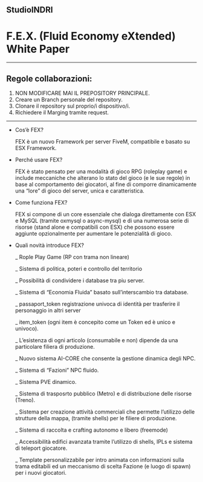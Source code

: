 
##  StudioINDRI 
# F.E.X. (Fluid Economy eXtended) White Paper

---
## Regole collaborazioni:
 1. NON MODIFICARE MAI IL PREPOSITORY PRINCIPALE.
 2. Creare un Branch personale del repository. 
 3. Clonare il repository sul proprio/i dispositivo/i.
 4. Richiedere il Marging tramite request.
---

- Cos’è FEX?
    
    FEX è un nuovo Framework per server FiveM, compatibile e basato su ESX Framework.
    
- Perché usare FEX?
    
    FEX è stato pensato per una modalità di gioco RPG (roleplay game) e include meccaniche che alterano lo stato del gioco (e le sue regole) in base al comportamento dei giocatori, al fine di comporre dinamicamente una “lore” di gioco del server, unica e caratteristica.
    
- Come funziona FEX?
    
    FEX si compone di un core essenziale che dialoga direttamente con ESX e MySQL (tramite oxmysql o async-mysql) e di una numerosa serie di risorse (stand alone e compatibili con ESX) che possono essere aggiunte opzionalmente per aumentare le potenzialità di gioco.
    
- Quali novità introduce FEX?
    
    _ Rople Play Game (RP con trama non lineare)
    
    _ Sistema di politica, poteri e controllo del territorio
    
    _ Possibilità di condividere i database tra piu server.
    
    _ Sistema di “Economia Fluida” basato sull’interscambio tra database.
    
    _ passaport_token registrazione univoca di identità per trasferire il personaggio in altri server
    
    _ item_token (ogni item è concepito come un Token ed è unico e univoco).
    
    _ L’esistenza di ogni articolo (consumabile e non) dipende da una particolare filiera di produzione.
    
    _ Nuovo sistema AI-CORE che consente la gestione dinamica degli NPC. 
    
    _ Sistema di “Fazioni” NPC fluido.
    
    _ Sistema PVE dinamico.
    
    _ Sistema di trasposrto pubblico (Metro) e di distribuzione delle risorse (Treno).
    
    _ Sistema per creazione attività commerciali che permette l’utilizzo delle strutture della mappa, (tramite shells) per le filiere di produzione.
    
    _ Sistema di raccolta e crafting autonomo e libero (freemode)
    
    _ Accessibilità edifici avanzata tramite l’utilizzo di shells, IPLs e sistema di teleport giocatore.
    
    _ Template personalizzabile per intro animata con informazioni sulla trama editabili ed un meccanismo di scelta Fazione (e luogo di spawn) per i nuovi giocatori.

 
